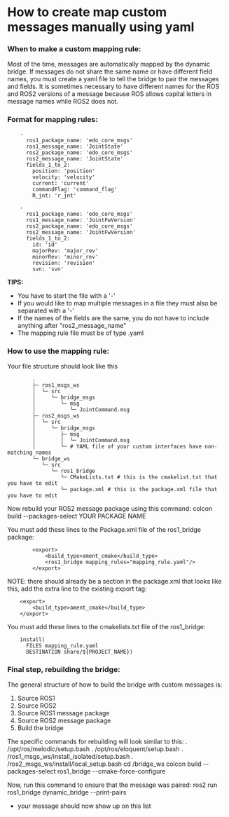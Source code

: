 # How to create map custom messages manually using yaml
	
### When to make a custom mapping rule:

Most of the time, messages are automatically mapped by the dynamic bridge. If messages do not share the same name or have different field names, you must create a yaml file to tell the bridge to pair the messages and fields. It is sometimes necessary to have different names for the ROS and ROS2 versions of a message because ROS allows capital letters in message names while ROS2 does not.
	
### Format for mapping rules:
	
		-
		  ros1_package_name: 'edo_core_msgs'
		  ros1_message_name: 'JointState'
		  ros2_package_name: 'edo_core_msgs'
		  ros2_message_name: 'JointState'
		  fields_1_to_2:
		    position: 'position'
		    velocity: 'velocity'
		    current: 'current'
		    commandFlag: 'command_flag'
		    R_jnt: 'r_jnt'

		-
		  ros1_package_name: 'edo_core_msgs'
		  ros1_message_name: 'JointFwVersion'
		  ros2_package_name: 'edo_core_msgs'
		  ros2_message_name: 'JointFwVersion'
		  fields_1_to_2:
			id: 'id'
			majorRev: 'major_rev'
			minorRev: 'minor_rev'
			revision: 'revision'
			svn: 'svn'

**TIPS:**
	
- You have to start the file with a '-' 
- If you would like to map multiple messages in a file they must also be separated with a '-'
- If the names of the fields are the same, you do not have to include anything after "ros2_message_name"
- The mapping rule file must be of type .yaml
	
### How to use the mapping rule:
Your file structure should look like this
		
			.
			├─ ros1_msgs_ws
			│  └─ src
			│     └─ bridge_msgs
			│        └─ msg
			│           └─ JointCommand.msg
			├─ ros2_msgs_ws
			│  └─ src
			│     └─ bridge_msgs
			│        ├─ msg
			│        │  └─ JointCommand.msg
			│        └─ # YAML file of your custom interfaces have non-matching names
			└─ bridge_ws
			   └─ src
				  └─ ros1_bridge
					 └─ CMakeLists.txt # this is the cmakelist.txt that you have to edit
					 └─ package.xml # this is the package.xml file that you have to edit
		
Now rebuild your ROS2 message package using this command: colcon build --packages-select YOUR PACKAGE NAME

You must add these lines to the Package.xml file of the ros1_bridge package:

			<export>
				<build_type>ament_cmake</build_type>
				<ros1_bridge mapping_rules="mapping_rule.yaml"/>
			</export>

NOTE: there should already be a section in the package.xml that looks like this, add the extra line to the existing export tag: 

		<export>
			<build_type>ament_cmake</build_type>
		</export>

You must add these lines to the cmakelists.txt file of the ros1_bridge:

		install(
		  FILES mapping_rule.yaml
		  DESTINATION share/${PROJECT_NAME})

### Final step, rebuilding the bridge:
		
The general structure of how to build the bridge with custom messages is: 
1. Source ROS1
2. Source ROS2
3. Source ROS1 message package
4. Source ROS2 message package
5. Build the bridge
		
The specific commands for rebuilding will look similar to this:
			. /opt/ros/melodic/setup.bash
			. /opt/ros/eloquent/setup.bash
			. <workspace-parent-path>/ros1_msgs_ws/install_isolated/setup.bash
			. <workspace-parent-path>/ros2_msgs_ws/install/local_setup.bash
			cd <workspace-parent-path>/bridge_ws
			colcon build --packages-select ros1_bridge --cmake-force-configure
		
Now, run this command to ensure that the message was paired: ros2 run ros1_bridge dynamic_bridge --print-pairs
- your message should now show up on this list
		
